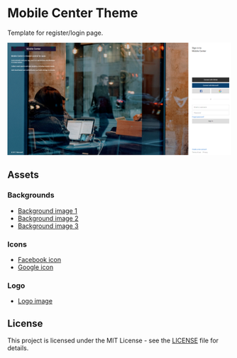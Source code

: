# Mobile Center Theme
Template for register/login page.

![Login page](screenshots/login.png)

## Assets

### Backgrounds
* [Background image 1](https://unsplash.com/photos/Z3ownETsdNQ)
* [Background image 2](https://unsplash.com/photos/GiIZSko7Guk)
* [Background image 3](https://unsplash.com/photos/v8pE7-pukyY)

### Icons
* [Facebook icon](http://www.flaticon.com/free-icon/facebook_124010)
* [Google icon](http://www.flaticon.com/free-icon/search_281764)

### Logo
* [Logo image](http://thepatternlibrary.com/#kale-salad)

## License
This project is licensed under the MIT License - see the [LICENSE](LICENSE) file for details.

